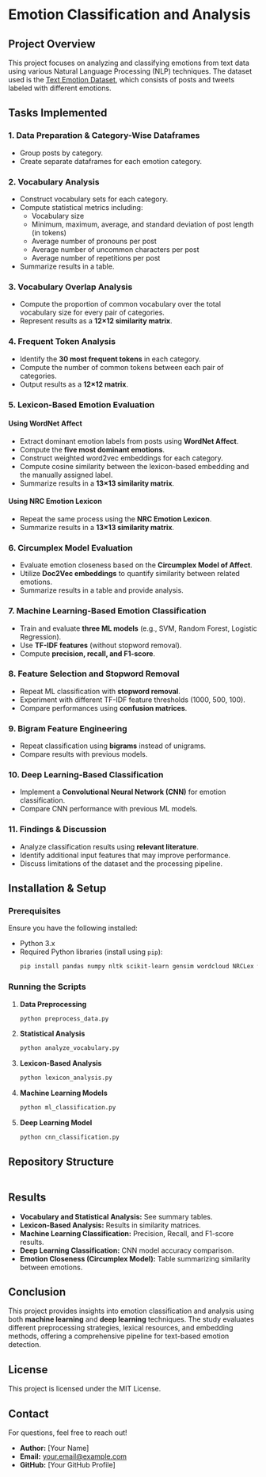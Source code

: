 # Emotion Classification and Analysis

## Project Overview
This project focuses on analyzing and classifying emotions from text data using various Natural Language Processing (NLP) techniques. The dataset used is the [Text Emotion Dataset](https://raw.githubusercontent.com/abishekarun/Text-Emotion-Classification/master/text_emotion.csv), which consists of posts and tweets labeled with different emotions.

## Tasks Implemented
### 1. Data Preparation & Category-Wise Dataframes
- Group posts by category.
- Create separate dataframes for each emotion category.

### 2. Vocabulary Analysis
- Construct vocabulary sets for each category.
- Compute statistical metrics including:
  - Vocabulary size
  - Minimum, maximum, average, and standard deviation of post length (in tokens)
  - Average number of pronouns per post
  - Average number of uncommon characters per post
  - Average number of repetitions per post
- Summarize results in a table.

### 3. Vocabulary Overlap Analysis
- Compute the proportion of common vocabulary over the total vocabulary size for every pair of categories.
- Represent results as a **12×12 similarity matrix**.

### 4. Frequent Token Analysis
- Identify the **30 most frequent tokens** in each category.
- Compute the number of common tokens between each pair of categories.
- Output results as a **12×12 matrix**.

### 5. Lexicon-Based Emotion Evaluation
#### Using WordNet Affect
- Extract dominant emotion labels from posts using **WordNet Affect**.
- Compute the **five most dominant emotions**.
- Construct weighted word2vec embeddings for each category.
- Compute cosine similarity between the lexicon-based embedding and the manually assigned label.
- Summarize results in a **13×13 similarity matrix**.

#### Using NRC Emotion Lexicon
- Repeat the same process using the **NRC Emotion Lexicon**.
- Summarize results in a **13×13 similarity matrix**.

### 6. Circumplex Model Evaluation
- Evaluate emotion closeness based on the **Circumplex Model of Affect**.
- Utilize **Doc2Vec embeddings** to quantify similarity between related emotions.
- Summarize results in a table and provide analysis.

### 7. Machine Learning-Based Emotion Classification
- Train and evaluate **three ML models** (e.g., SVM, Random Forest, Logistic Regression).
- Use **TF-IDF features** (without stopword removal).
- Compute **precision, recall, and F1-score**.

### 8. Feature Selection and Stopword Removal
- Repeat ML classification with **stopword removal**.
- Experiment with different TF-IDF feature thresholds (1000, 500, 100).
- Compare performances using **confusion matrices**.

### 9. Bigram Feature Engineering
- Repeat classification using **bigrams** instead of unigrams.
- Compare results with previous models.

### 10. Deep Learning-Based Classification
- Implement a **Convolutional Neural Network (CNN)** for emotion classification.
- Compare CNN performance with previous ML models.

### 11. Findings & Discussion
- Analyze classification results using **relevant literature**.
- Identify additional input features that may improve performance.
- Discuss limitations of the dataset and the processing pipeline.

## Installation & Setup
### Prerequisites
Ensure you have the following installed:
- Python 3.x
- Required Python libraries (install using `pip`):
  ```sh
  pip install pandas numpy nltk scikit-learn gensim wordcloud NRCLex word2vec keras tensorflow
  ```

### Running the Scripts
1. **Data Preprocessing**
   ```sh
   python preprocess_data.py
   ```
2. **Statistical Analysis**
   ```sh
   python analyze_vocabulary.py
   ```
3. **Lexicon-Based Analysis**
   ```sh
   python lexicon_analysis.py
   ```
4. **Machine Learning Models**
   ```sh
   python ml_classification.py
   ```
5. **Deep Learning Model**
   ```sh
   python cnn_classification.py
   ```

## Repository Structure
```

```

## Results
- **Vocabulary and Statistical Analysis:** See summary tables.
- **Lexicon-Based Analysis:** Results in similarity matrices.
- **Machine Learning Classification:** Precision, Recall, and F1-score results.
- **Deep Learning Classification:** CNN model accuracy comparison.
- **Emotion Closeness (Circumplex Model):** Table summarizing similarity between emotions.

## Conclusion
This project provides insights into emotion classification and analysis using both **machine learning** and **deep learning** techniques. The study evaluates different preprocessing strategies, lexical resources, and embedding methods, offering a comprehensive pipeline for text-based emotion detection.

## License
This project is licensed under the MIT License.

## Contact
For questions, feel free to reach out!
- **Author:** [Your Name]
- **Email:** your.email@example.com
- **GitHub:** [Your GitHub Profile]

